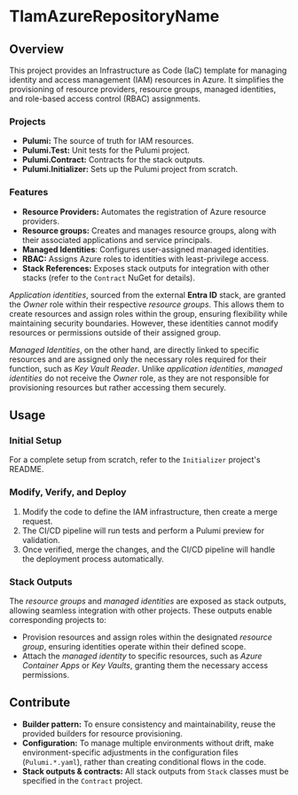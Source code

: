 # TIamAzureRepositoryName

## Overview

This project provides an Infrastructure as Code (IaC) template for managing identity and access management (IAM) resources in Azure. It simplifies the provisioning of resource providers, resource groups, managed identities, and role-based access control (RBAC) assignments.

### Projects

- **Pulumi:** The source of truth for IAM resources.
- **Pulumi.Test:** Unit tests for the Pulumi project.
- **Pulumi.Contract:** Contracts for the stack outputs.
- **Pulumi.Initializer:** Sets up the Pulumi project from scratch.

### Features

- **Resource Providers:** Automates the registration of Azure resource providers.
- **Resource groups:** Creates and manages resource groups, along with their associated applications and service principals.
- **Managed Identities**: Configures user-assigned managed identities.
- **RBAC:** Assigns Azure roles to identities with least-privilege access.
- **Stack References:** Exposes stack outputs for integration with other stacks (refer to the `Contract` NuGet for details).

_Application identities_, sourced from the external **Entra ID** stack, are granted the _Owner_ role within their respective _resource groups_. This allows them to create resources and assign roles within the group, ensuring flexibility while maintaining security boundaries. However, these identities cannot modify resources or permissions outside of their assigned group.

_Managed Identities_, on the other hand, are directly linked to specific resources and are assigned only the necessary roles required for their function, such as _Key Vault Reader_. Unlike _application identities_, _managed identities_ do not receive the _Owner_ role, as they are not responsible for provisioning resources but rather accessing them securely.

## Usage

### Initial Setup

For a complete setup from scratch, refer to the `Initializer` project's README.

### Modify, Verify, and Deploy

1. Modify the code to define the IAM infrastructure, then create a merge request.
2. The CI/CD pipeline will run tests and perform a Pulumi preview for validation.
3. Once verified, merge the changes, and the CI/CD pipeline will handle the deployment process automatically.

### Stack Outputs

The _resource groups_ and _managed identities_ are exposed as stack outputs, allowing seamless integration with other projects. These outputs enable corresponding projects to:

- Provision resources and assign roles within the designated _resource group_, ensuring identities operate within their defined scope. 
- Attach the _managed identity_ to specific resources, such as _Azure Container Apps_ or _Key Vaults_, granting them the necessary access permissions.

## Contribute

- **Builder pattern:** To ensure consistency and maintainability, reuse the provided builders for resource provisioning.
- **Configuration:** To manage multiple environments without drift, make environment-specific adjustments in the configuration files (`Pulumi.*.yaml`), rather than creating conditional flows in the code.
- **Stack outputs & contracts:** All stack outputs from `Stack` classes must be specified in the `Contract` project.
